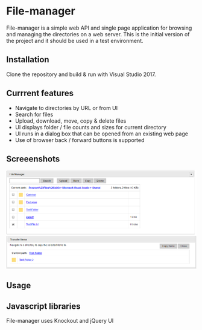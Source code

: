 # File-manager
File-manager is a simple web API and single page application for browsing and managing the directories on a web server. This is the initial version of the project and it should be used in a test environment. 

## Installation
Clone the repository and build & run with Visual Studio 2017.
  
## Currrent features
* Navigate to directories by URL or from UI
* Search for files
* Upload, download, move, copy & delete files
* UI displays folder / file counts and sizes for current directory
* UI runs in a dialog box that can be opened from an existing web page
* Use of browser back / forward buttons is supported

## Screeenshots
  ![manager screenshot](/screenshots/manager.PNG?raw=true)
  ![transfer screenshot](/screenshots/transfer.PNG?raw=true)
  
## Usage

## Javascript libraries
File-manager uses Knockout and jQuery UI
